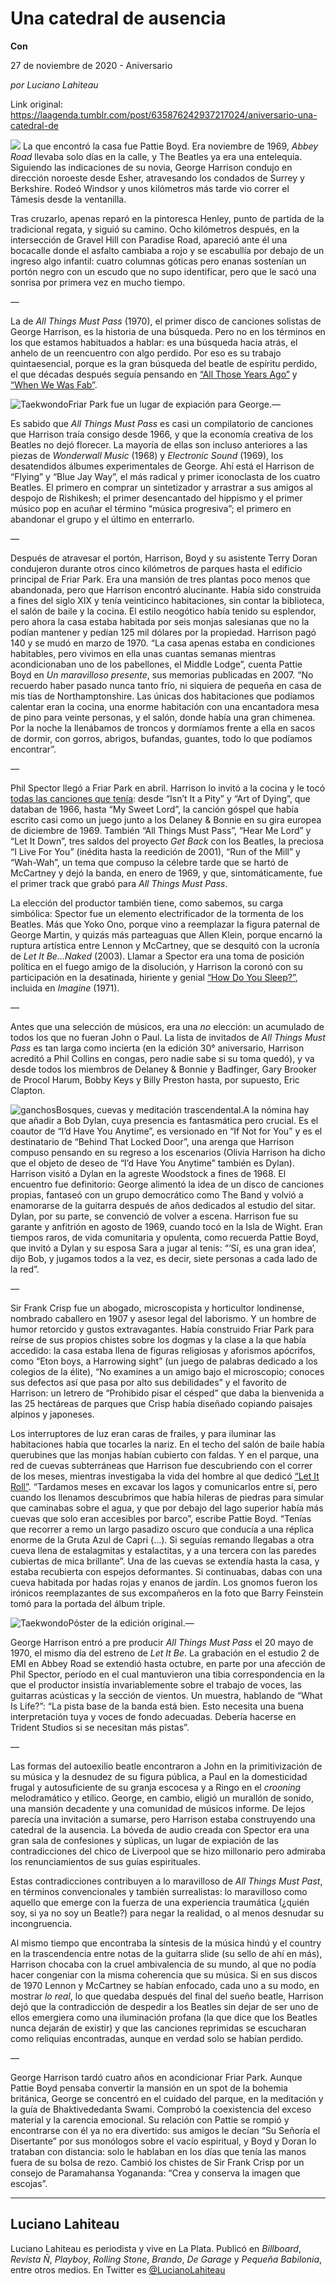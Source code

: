 # Una catedral de ausencia

**Con**

27 de noviembre de 2020 - Aniversario

_por Luciano Lahiteau_

Link original: https://laagenda.tumblr.com/post/635876242937217024/aniversario-una-catedral-de

![](https://64.media.tumblr.com/2dc40361e6db919377252c73dd225602/304404645f675add-07/s500x750/cb3e2931bf6c2796774cf9f70112a875c5ea68ee.jpg)
La que encontró la casa fue Pattie Boyd. Era noviembre de 1969, *Abbey Road* llevaba solo días en la calle, y The Beatles ya era una entelequia. Siguiendo las indicaciones de su novia, George Harrison condujo en dirección noroeste desde Esher, atravesando los condados de Surrey y Berkshire. Rodeó Windsor y unos kilómetros más tarde vio correr el Támesis desde la ventanilla. 

Tras cruzarlo, apenas reparó en la pintoresca Henley, punto de partida de la tradicional regata, y siguió su camino. Ocho kilómetros después, en la intersección de Gravel Hill con Paradise Road, apareció ante él una bocacalle donde el asfalto cambiaba a rojo y se escabullía por debajo de un ingreso algo infantil: cuatro columnas góticas pero enanas sostenían un portón negro con un escudo que no supo identificar, pero que le sacó una sonrisa por primera vez en mucho tiempo. 

—

La de *All Things Must Pass* (1970), el primer disco de canciones solistas de George Harrison, es la historia de una búsqueda. Pero no en los términos en los que estamos habituados a hablar: es una búsqueda hacia atrás, el anhelo de un reencuentro con algo perdido. Por eso es su trabajo quintaesencial, porque es la gran búsqueda del beatle de espíritu perdido, el que décadas después seguía pensando en [“All Those Years Ago”](https://www.youtube.com/watch?v=agspPmU_XiE) y [“When We Was Fab”](https://www.youtube.com/watch?v=AVu6nPTVbBQ). 

![Taekwondo](https://64.media.tumblr.com/b460b8c0cef174d3f432b944c9b7129f/304404645f675add-54/s400x600/a9298bc4d06898b508074e29fc5dd7dbd0af68c4.jpg)Friar Park fue un lugar de expiación para George.—

Es sabido que *All Things Must Pass* es casi un compilatorio de canciones que Harrison traía consigo desde 1966, y que la economía creativa de los Beatles no dejó florecer. La mayoría de ellas son incluso anteriores a las piezas de *Wonderwall Music* (1968) y *Electronic Sound* (1969), los desatendidos álbumes experimentales de George. Ahí está el Harrison de “Flying” y “Blue Jay Way”, el más radical y primer iconoclasta de los cuatro Beatles. El primero en comprar un sintetizador y arrastrar a sus amigos al despojo de Rishikesh; el primer desencantado del hippismo y el primer músico pop en acuñar el término “música progresiva”; el primero en abandonar el grupo y el último en enterrarlo. 

—

Después de atravesar el portón, Harrison, Boyd y su asistente Terry Doran condujeron durante otros cinco kilómetros de parques hasta el edificio principal de Friar Park. Era una mansión de tres plantas poco menos que abandonada, pero que Harrison encontró alucinante. Había sido construida a fines del siglo XIX y tenía veinticinco habitaciones, sin contar la biblioteca, el salón de baile y la cocina. El estilo neogótico había tenido su esplendor, pero ahora la casa estaba habitada por seis monjas salesianas que no la podían mantener y pedían 125 mil dólares por la propiedad. Harrison pagó 140 y se mudó en marzo de 1970. “La casa apenas estaba en condiciones habitables, pero vivimos en ella unas cuantas semanas mientras acondicionaban uno de los pabellones, el Middle Lodge”, cuenta Pattie Boyd en *Un maravilloso presente*, sus memorias publicadas en 2007. “No recuerdo haber pasado nunca tanto frío, ni siquiera de pequeña en casa de mis tías de Northamptonshire. Las únicas dos habitaciones que podíamos calentar eran la cocina, una enorme habitación con una encantadora mesa de pino para veinte personas, y el salón, donde había una gran chimenea. Por la noche la llenábamos de troncos y dormíamos frente a ella en sacos de dormir, con gorros, abrigos, bufandas, guantes, todo lo que podíamos encontrar”.

—

Phil Spector llegó a Friar Park en abril. Harrison lo invitó a la cocina y le tocó [todas las canciones que tenía](https://www.youtube.com/watch?v=_XdJU6AsbsY&list=RD3uYtFGfV_yk&index=2): desde “Isn’t It a Pity” y “Art of Dying”, que databan de 1966, hasta “My Sweet Lord”, la canción góspel que había escrito casi como un juego junto a los Delaney & Bonnie en su gira europea de diciembre de 1969. También “All Things Must Pass”, “Hear Me Lord” y “Let It Down”, tres saldos del proyecto *Get Back* con los Beatles, la preciosa “I Live For You” (inédita hasta la reedición de 2001), “Run of the Mill” y “Wah-Wah”, un tema que compuso la célebre tarde que se hartó de McCartney y dejó la banda, en enero de 1969, y que, sintomáticamente, fue el primer track que grabó para *All Things Must Pass*.

La elección del productor también tiene, como sabemos, su carga simbólica: Spector fue un elemento electrificador de la tormenta de los Beatles. Más que Yoko Ono, porque vino a reemplazar la figura paternal de George Martin, y quizás más parteaguas que Allen Klein, porque encarnó la ruptura artística entre Lennon y McCartney, que se desquitó con la ucronía de *Let It Be…Naked* (2003). Llamar a Spector era una toma de posición política en el fuego amigo de la disolución, y Harrison la coronó con su participación en la desatinada, hiriente y genial [“How Do You Sleep?”](https://www.youtube.com/watch?v=FoJQAyrUHhA), incluida en *Imagine* (1971).

—

Antes que una selección de músicos, era una *no* elección: un acumulado de todos los que no fueran John o Paul. La lista de invitados de *All Things Must Pass* es tan larga como incierta (en la edición 30° aniversario, Harrison acreditó a Phil Collins en congas, pero nadie sabe si su toma quedó), y va desde todos los miembros de Delaney & Bonnie y Badfinger, Gary Brooker de Procol Harum, Bobby Keys y Billy Preston hasta, por supuesto, Eric Clapton. 

![ganchos](https://64.media.tumblr.com/72306653ab45e7d202434aa17e0848ba/304404645f675add-3f/s500x750/fcca3cc7961b5abb3db8d4b98e2f442914f64f78.jpg)Bosques, cuevas y meditación trascendental.A la nómina hay que añadir a Bob Dylan, cuya presencia es fantasmática pero crucial. Es el coautor de “I’d Have You Anytime”, es versionado en “If Not for You” y es el destinatario de “Behind That Locked Door”, una arenga que Harrison compuso pensando en su regreso a los escenarios (Olivia Harrison ha dicho que el objeto de deseo de “I’d Have You Anytime” también es Dylan). Harrison visitó a Dylan en la agreste Woodstock a fines de 1968. El encuentro fue definitorio: George alimentó la idea de un disco de canciones propias, fantaseó con un grupo democrático como The Band y volvió a enamorarse de la guitarra después de años dedicados al estudio del sitar. Dylan, por su parte, se convenció de volver a escena. Harrison fue su garante y anfitrión en agosto de 1969, cuando tocó en la Isla de Wight. Eran tiempos raros, de vida comunitaria y opulenta, como recuerda Pattie Boyd, que invitó a Dylan y su esposa Sara a jugar al tenis: “‘Sí, es una gran idea’, dijo Bob, y jugamos todos a la vez, es decir, siete personas a cada lado de la red”. 

—

Sir Frank Crisp fue un abogado, microscopista y horticultor londinense, nombrado caballero en 1907 y asesor legal del laborismo. Y un hombre de humor retorcido y gustos extravagantes. Había construido Friar Park para reírse de sus propios chistes sobre los dogmas y la clase a la que había accedido: la casa estaba llena de figuras religiosas y aforismos apócrifos, como “Eton boys, a Harrowing sight” (un juego de palabras dedicado a los colegios de la élite), “No examines a un amigo bajo el microscopio; conoces sus defectos así que pasa por alto sus debilidades” y el favorito de Harrison: un letrero de “Prohibido pisar el césped” que daba la bienvenida a las 25 hectáreas de parques que Crisp había diseñado copiando paisajes alpinos y japoneses. 

Los interruptores de luz eran caras de frailes, y para iluminar las habitaciones había que tocarles la nariz. En el techo del salón de baile había querubines que las monjas habían cubierto con faldas. Y en el parque, una red de cuevas subterráneas que Harrison fue descubriendo con el correr de los meses, mientras investigaba la vida del hombre al que dedicó [“Let It Roll”](https://www.youtube.com/watch?v=0uvdeDeYxcs). “Tardamos meses en excavar los lagos y comunicarlos entre sí, pero cuando los llenamos descubrimos que había hileras de piedras para simular que caminabas sobre el agua, y que por debajo del lago superior había más cuevas que solo eran accesibles por barco”, escribe Pattie Boyd. “Tenías que recorrer a remo un largo pasadizo oscuro que conducía a una réplica enorme de la Gruta Azul de Capri (…). Si seguías remando llegabas a otra cueva llena de estalagmitas y estalactitas, y a una tercera con las paredes cubiertas de mica brillante”. Una de las cuevas se extendía hasta la casa, y estaba recubierta con espejos deformantes. Si continuabas, dabas con una cueva habitada por hadas rojas y enanos de jardín. Los gnomos fueron los irónicos reemplazantes de sus excompañeros en la foto que Barry Feinstein tomó para la portada del álbum triple.

![Taekwondo](https://64.media.tumblr.com/bdae9c0d0e4656bf6c297dae2ab9db97/304404645f675add-42/s400x600/04e12a318855e953d4b8813796b52db2c110c8ba.jpg)Póster de la edición original.—

George Harrison entró a pre producir *All Things Must Pass* el 20 mayo de 1970, el mismo día del estreno de *Let It Be*. La grabación en el estudio 2 de EMI en Abbey Road se extendió hasta octubre, en parte por una afección de Phil Spector, período en el cual mantuvieron una tibia correspondencia en la que el productor insistía invariablemente sobre el trabajo de voces, las guitarras acústicas y la sección de vientos. Un muestra, hablando de “What Is Life?”: “La pista base de la banda está bien. Esto necesita una buena interpretación tuya y voces de fondo adecuadas. Debería hacerse en Trident Studios si se necesitan más pistas”.

—

Las formas del autoexilio beatle encontraron a John en la primitivización de su música y la desnudez de su figura pública, a Paul en la domesticidad frugal y autosuficiente de su granja escocesa y a Ringo en el *crooning* melodramático y etílico. George, en cambio, eligió un murallón de sonido, una mansión decadente y una comunidad de músicos informe. De lejos parecía una invitación a sumarse, pero Harrison estaba construyendo una catedral de la ausencia. La bóveda de audio creada con Spector era una gran sala de confesiones y súplicas, un lugar de expiación de las contradicciones del chico de Liverpool que se hizo millonario pero admiraba los renunciamientos de sus guías espirituales.

Estas contradicciones contribuyen a lo maravilloso de *All Things Must Past*, en términos convencionales y también surrealistas: lo maravilloso como aquello que emerge con la fuerza de una experiencia traumática (¿quién soy, si ya no soy un Beatle?) para negar la realidad, o al menos desnudar su incongruencia. 

Al mismo tiempo que encontraba la síntesis de la música hindú y el country en la trascendencia entre notas de la guitarra slide (su sello de ahí en más), Harrison chocaba con la cruel ambivalencia de su mundo, al que no podía hacer congeniar con la misma coherencia que su música. Si en sus discos de 1970 Lennon y McCartney se habían enfocado, cada uno a su modo, en mostrar *lo real*, lo que quedaba después del final del sueño beatle, Harrison dejó que la contradicción de despedir a los Beatles sin dejar de ser uno de ellos emergiera como una iluminación profana (la que dice que los Beatles nunca dejarán de existir) y que las canciones reprimidas se escucharan como reliquias encontradas, aunque en verdad solo se habían perdido. 

—

George Harrison tardó cuatro años en acondicionar Friar Park. Aunque Pattie Boyd pensaba convertir la mansión en un spot de la bohemia británica, George se concentró en el cuidado del parque, en la meditación y la guía de Bhaktivededanta Swami. Comprobó la coexistencia del exceso material y la carencia emocional. Su relación con Pattie se rompió y encontrarse con él ya no era divertido: sus amigos le decían “Su Señoría el Disertante” por sus monólogos sobre el vacío espiritual, y Boyd y Doran lo trataban con distancia: solo le hablaban en los días que tenía las manos fuera de su bolsa de rezo. Cambió los chistes de Sir Frank Crisp por un consejo de Paramahansa Yogananda: “Crea y conserva la imagen que escojas”.

  




---

 Luciano Lahiteau
-----------------

 Luciano Lahiteau es periodista y vive en La Plata. Publicó en *Billboard*, *Revista Ñ*, *Playboy*, *Rolling Stone*, *Brando*, *De Garage* y *Pequeña Babilonia*, entre otros medios. En Twitter es [@LucianoLahiteau](https://twitter.com/lucianolahiteau%E2%80%9D%0D%0Atarget=) 

